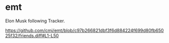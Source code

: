 # emt
Elon Musk following Tracker.

https://github.com/cmj/emt/blob/c97b266821dbf3f6d884224f699d80fb65025f32/friends.diff#L1-L50
